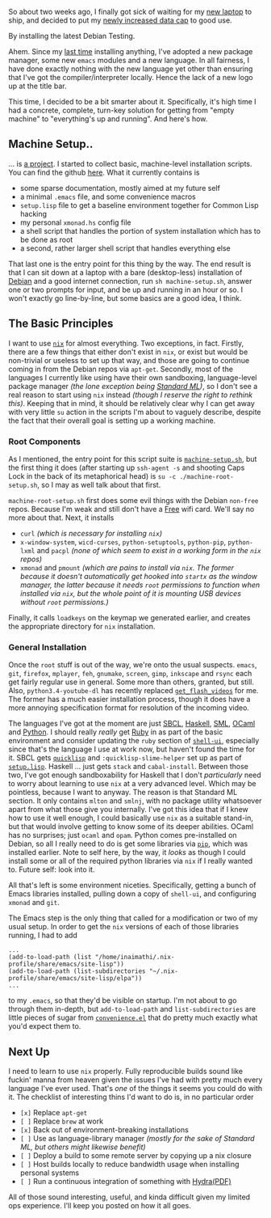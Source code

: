 So about two weeks ago, I finally got sick of waiting for my [new laptop](https://puri.sm/librem-15/) to ship, and decided to put my [newly increased data cap](https://teksavvy.com/) to good use.

By installing the latest Debian Testing.

Ahem. Since my [last time](/posts/fresher-install) installing anything, I've adopted a new package manager, some new `emacs` modules and a new language. In all fairness, I have done exactly nothing with the new language yet other than ensuring that I've got the compiler/interpreter locally. Hence the lack of a new logo up at the title bar.

This time, I decided to be a bit smarter about it. Specifically, it's high time I had a concrete, complete, turn-key solution for getting from "empty machine" to "everything's up and running". And here's how.

## Machine Setup..

... is [a project](https://github.com/Inaimathi/machine-setup). I started to collect basic, machine-level installation scripts. You can find the github [here](https://github.com/Inaimathi/machine-setup). What it currently contains is

- some sparse documentation, mostly aimed at my future self
- a minimal `.emacs` file, and some convenience macros
- `setup.lisp` file to get a baseline environment together for Common Lisp hacking
- my personal `xmonad.hs` config file
- a shell script that handles the portion of system installation which has to be done as root
- a second, rather larger shell script that handles everything else

That last one is the entry point for this thing by the way. The end result is that I can sit down at a laptop with a bare (desktop-less) installation of [Debian](https://www.debian.org/) and a good internet connection, run `sh machine-setup.sh`, answer one or two prompts for input, and be up and running in an hour or so. I won't exactly go line-by-line, but some basics are a good idea, I think.

## The Basic Principles

I want to use [`nix`](http://nixos.org/nix/) for almost everything. Two exceptions, in fact. Firstly, there are a few things that either don't exist in `nix`, or exist but would be non-trivial or useless to set up that way, and those are going to continue coming in from the Debian repos via `apt-get`. Secondly, most of the languages I currently like using have their own sandboxing, language-level package manager *(the lone exception being [Standard ML](http://sml-family.org/Basis/))*, so I don't see a real reason to start using `nix` instead *(though I reserve the right to rethink this)*. Keeping that in mind, it should be relatively clear why I can get away with very little `su` action in the scripts I'm about to vaguely describe, despite the fact that their overall goal is setting up a working machine.

### Root Components

As I mentioned, the entry point for this script suite is [`machine-setup.sh`](https://github.com/Inaimathi/machine-setup/blob/master/machine-setup.sh), but the first thing it does (after starting up `ssh-agent -s` and shooting Caps Lock in the back of its metaphorical head) is `su -c ./machine-root-setup.sh`, so I may as well talk about that first.

`machine-root-setup.sh` first does some evil things with the Debian `non-free` repos. Because I'm weak and still don't have a [Free](http://www.gnu.org/philosophy/free-sw.en.html) wifi card. We'll say no more about that. Next, it installs

- `curl` *(which is necessary for installing `nix`)*
- `x-window-system`, `wicd-curses`, `python-setuptools`, `python-pip`, `python-lxml` and `pacpl` *(none of which seem to exist in a working form in the `nix` repos)*
- `xmonad` and `pmount` *(which are pains to install via `nix`. The former because it doesn't automatically get hooked into `startx` as the window manager, the latter because it needs `root` permissions to function when installed via `nix`, but the whole point of it is mounting USB devices *without* `root` permissions.)*

Finally, it calls `loadkeys` on the keymap we generated earlier, and creates the appropriate directory for `nix` installation.

### General Installation

Once the `root` stuff is out of the way, we're onto the usual suspects. `emacs`, `git`, `firefox`, `mplayer`, `feh`, `gnumake`, `screen`, `gimp`, `inkscape` and `rsync` each get fairly regular use in general. Some more than others,  granted, but still. Also, `python3.4-youtube-dl` has recently replaced [`get_flash_videos`](https://code.google.com/archive/p/get-flash-videos/) for me. The former has a much easier installation process, though it does have a more annoying specification format for resolution of the incoming video.

The languages I've got at the moment are just [SBCL](http://www.sbcl.org/), [Haskell](https://www.haskell.org/), [SML](http://www.smlnj.org/), [OCaml](https://ocaml.org/) and [Python](https://www.python.org/). I should really *really* get [Ruby](https://www.ruby-lang.org/en/) in as part of the basic environment and consider updating the `ruby` section of [`shell-ui`](https://github.com/Inaimathi/shell-ui), especially since that's the language I use at work now, but haven't found the time for it. SBCL gets [`quicklisp`](https://www.quicklisp.org/beta/) and `:quicklisp-slime-helper` set up as part of [`setup.lisp`](https://github.com/Inaimathi/machine-setup/blob/master/setup.lisp). Haskell ... just gets `stack` and `cabal-install`. Between those two, I've got enough sandboxability for Haskell that I don't *particularly* need to worry about learning to use `nix` at a very advanced level. Which may be pointless, because I want to anyway. The reason is that Standard ML section. It only contains `mlton` and `smlnj`, with no package utility whatsoever apart from what those give you internally. I've got this idea that if I knew how to use it well enough, I could basically use `nix` as a suitable stand-in, but that would involve getting to know some of its deeper abilities. OCaml has no surprises; just `ocaml` and `opam`. Python comes pre-installed on Debian, so all I really need to do is get some libraries via [`pip`](https://pypi.python.org/pypi/pip), which was installed earlier. Note to self here, by the way, it *looks* as though I could install some or all of the required python libraries via `nix` if I really wanted to. Future self: look into it.

All that's left is some environment niceties. Specifically, getting a bunch of Emacs libraries installed, pulling down a copy of `shell-ui`, and configuring `xmonad` and `git`.

The Emacs step is the only thing that called for a modification or two of my usual setup. In order to get the `nix` versions of each of those libraries running, I had to add

```
...
(add-to-load-path (list "/home/inaimathi/.nix-profile/share/emacs/site-lisp"))
(add-to-load-path (list-subdirectories "~/.nix-profile/share/emacs/site-lisp/elpa"))
...
```

to my `.emacs`, so that they'd be visible on startup. I'm not about to go through them in-depth, but `add-to-load-path` and `list-subdirectories` are little pieces of sugar from [`convenience.el`](https://github.com/Inaimathi/machine-setup/blob/master/convenience.el) that do pretty much exactly what you'd expect them to.

## Next Up

I need to learn to use `nix` properly. Fully reproducible builds sound like fuckin' manna from heaven given the issues I've had with pretty much every language I've ever used. That's *one* of the things it seems you could do with it. The checklist of interesting thins I'd want to do is, in no particular order

- `[x]` Replace `apt-get`
- `[ ]` Replace `brew` at work
- `[x]` Back out of environment-breaking installations
- `[ ]` Use as language-library manager *(mostly for the sake of Standard ML, but others might likewise benefit)*
- `[ ]` Deploy a build to some remote server by copying up a nix closure
- `[ ]` Host builds locally to reduce bandwidth usage when installing personal systems
- `[ ]` Run a continuous integration of something with [Hydra](https://hydra.nixos.org/)[(PDF)](http://nixos.org/~eelco/pubs/hydra-scp-submitted.pdf)

All of those sound interesting, useful, and kinda difficult given my limited ops experience. I'll keep you posted on how it all goes.
